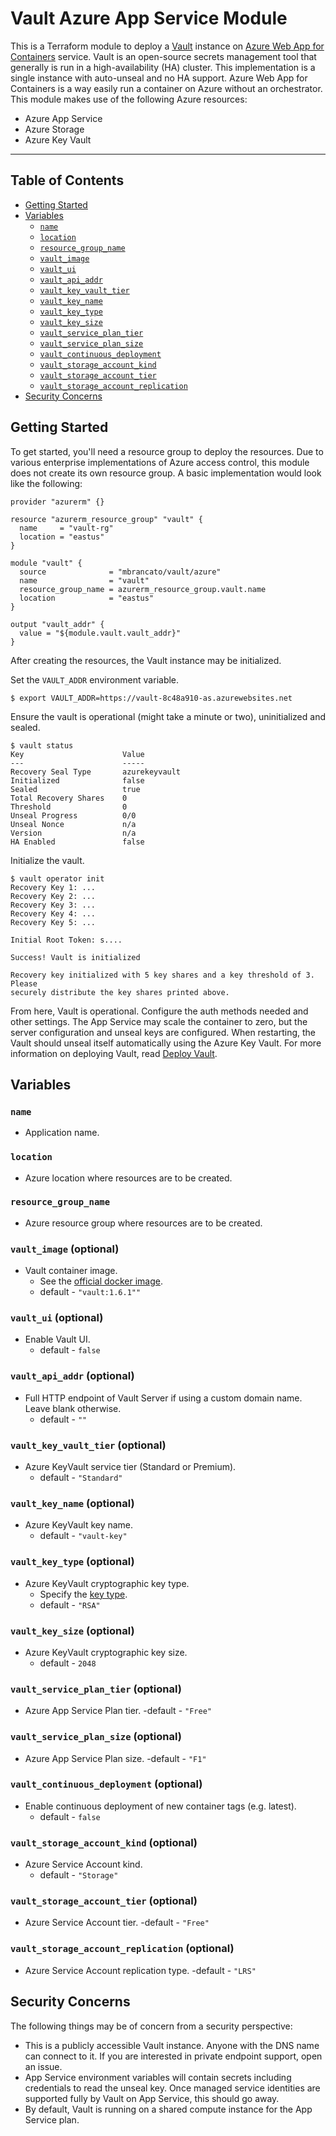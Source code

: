 # Vault Azure App Service Module

This is a Terraform module to deploy a [Vault](https://www.vaultproject.io/)
instance on [Azure Web App for Containers](https://azure.microsoft.com/en-us/services/app-service/containers/)
service. Vault is an open-source secrets management tool that generally is run
in a high-availability (HA) cluster. This implementation is a single instance
with auto-unseal and no HA support. Azure Web App for Containers is a way 
easily run a container on Azure without an orchestrator. This module makes use 
of the following Azure resources:

* Azure App Service
* Azure Storage
* Azure Key Vault

---
## Table of Contents

- [Getting Started](#getting-started)
- [Variables](#variables)
  - [`name`](#name)
  - [`location`](#location)
  - [`resource_group_name`](#project)
  - [`vault_image`](#vault_image-optional)
  - [`vault_ui`](#vault_ui-optional)
  - [`vault_api_addr`](#vault_api_addr-optional)
  - [`vault_key_vault_tier`](#vault_key_vault_tier-optional)
  - [`vault_key_name`](#vault_key_name-optional)
  - [`vault_key_type`](#vault_key_type-optional)
  - [`vault_key_size`](#vault_key_size-optional)
  - [`vault_service_plan_tier`](#vault_service_plan_tier-optional)
  - [`vault_service_plan_size`](#vault_service_plan_size-optional)
  - [`vault_continuous_deployment`](#vault_continuous_deployment-optional)
  - [`vault_storage_account_kind`](#vault_storage_account_kind-optional)
  - [`vault_storage_account_tier`](#vault_storage_account_tier-optional)
  - [`vault_storage_account_replication`](#vault_storage_account_replication-optional)
- [Security Concerns](#security-concerns)
  
## Getting Started

To get started, you'll need a resource group to deploy the resources. Due to
various enterprise implementations of Azure access control, this module does
not create its own resource group. A basic implementation would look like the
following:

```hcl
provider "azurerm" {}

resource "azurerm_resource_group" "vault" {
  name     = "vault-rg"
  location = "eastus"
}

module "vault" {
  source              = "mbrancato/vault/azure"
  name                = "vault"
  resource_group_name = azurerm_resource_group.vault.name
  location            = "eastus"
}

output "vault_addr" {
  value = "${module.vault.vault_addr}"
}

```

After creating the resources, the Vault instance may be initialized.

Set the `VAULT_ADDR` environment variable.

```
$ export VAULT_ADDR=https://vault-8c48a910-as.azurewebsites.net
```

Ensure the vault is operational (might take a minute or two), uninitialized and
sealed.

```
$ vault status
Key                      Value
---                      -----
Recovery Seal Type       azurekeyvault
Initialized              false
Sealed                   true
Total Recovery Shares    0
Threshold                0
Unseal Progress          0/0
Unseal Nonce             n/a
Version                  n/a
HA Enabled               false
```

Initialize the vault.

```
$ vault operator init
Recovery Key 1: ...
Recovery Key 2: ...
Recovery Key 3: ...
Recovery Key 4: ...
Recovery Key 5: ...

Initial Root Token: s....

Success! Vault is initialized

Recovery key initialized with 5 key shares and a key threshold of 3. Please
securely distribute the key shares printed above.
```

From here, Vault is operational. Configure the auth methods needed and other
settings. The App Service may scale the container to zero, but the server
configuration and unseal keys are configured. When restarting, the Vault should
unseal itself automatically using the Azure Key Vault. For more information on
deploying Vault, read
[Deploy Vault](https://learn.hashicorp.com/vault/getting-started/deploy).

## Variables

### `name`
- Application name.

### `location`
- Azure location where resources are to be created.

### `resource_group_name`
- Azure resource group where resources are to be created.

### `vault_image` (optional)
- Vault container image.
  - See the [official docker image](https://hub.docker.com/_/vault).
  - default - `"vault:1.6.1""`

### `vault_ui` (optional)
- Enable Vault UI.
  - default - `false`

### `vault_api_addr` (optional)
- Full HTTP endpoint of Vault Server if using a custom domain name. Leave blank otherwise.
  - default - `""`

### `vault_key_vault_tier` (optional)
- Azure KeyVault service tier (Standard or Premium).
  - default - `"Standard"`

### `vault_key_name` (optional)
- Azure KeyVault key name.
  - default - `"vault-key"`

### `vault_key_type` (optional)
- Azure KeyVault cryptographic key type.
  - Specify the [key type](https://docs.microsoft.com/en-us/azure/key-vault/keys/about-keys#key-types-and-protection-methods).
  - default - `"RSA"`

### `vault_key_size` (optional)
- Azure KeyVault cryptographic key size.
  - default - `2048`

### `vault_service_plan_tier` (optional)
- Azure App Service Plan tier.
  -default - `"Free"`

### `vault_service_plan_size` (optional)
- Azure App Service Plan size.
  -default - `"F1"`

### `vault_continuous_deployment` (optional)
- Enable continuous deployment of new container tags (e.g. latest).
  - default - `false`

### `vault_storage_account_kind` (optional)
- Azure Service Account kind.
  - default - `"Storage"`

### `vault_storage_account_tier` (optional)
- Azure Service Account tier.
  -default - `"Free"`

### `vault_storage_account_replication` (optional)
- Azure Service Account replication type.
  -default - `"LRS"`

## Security Concerns

The following things may be of concern from a security perspective:

* This is a publicly accessible Vault instance. Anyone with the DNS name can connect to it. If you are interested in private endpoint support, open an issue.
* App Service environment variables will contain secrets including credentials to read the unseal key. Once managed service identities are supported fully by Vault on App Service, this should go away.
* By default, Vault is running on a shared compute instance for the App Service plan.
